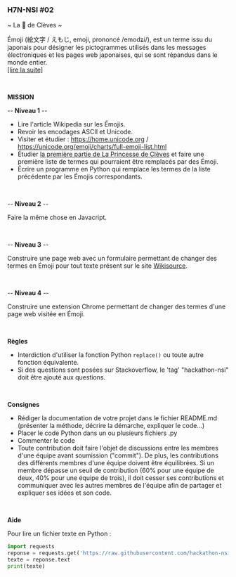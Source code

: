 ### H7N-NSI #02

~ La 👸 de Clèves ~

Émoji (絵文字 / えもじ, emoji, prononcé /emodʑi/), est un terme issu du japonais pour désigner les pictogrammes utilisés dans les messages électroniques et les pages web japonaises, qui se sont répandus dans le monde entier.<br />
[[lire la suite]](https://fr.wikipedia.org/wiki/%C3%89moji)

<br />

**MISSION**

-- **Niveau 1** --

* Lire l'article Wikipedia sur les Émojis.
* Revoir les encodages ASCII et Unicode.
* Visiter et étudier : https://home.unicode.org / https://unicode.org/emoji/charts/full-emoji-list.html
* Étudier [la première partie de La Princesse de Clèves](https://github.com/hackathon-nsi/h7n-nsi-02/blob/main/textes/La%20Princesse%20de%20Cl%C3%A8ves/lpdc-partie1.txt) et faire une première liste de termes qui pourraient être remplacés par des Émoji.
* Écrire un programme en Python qui remplace les termes de la liste précédente par les Émojis correspondants.

<br />

-- **Niveau 2** --

Faire la même chose en Javacript.

<br />

-- **Niveau 3** --

Construire une page web avec un formulaire permettant de changer des termes en Émoji pour tout texte présent sur le site [Wikisource](https://fr.wikisource.org/wiki/Wikisource:Accueil). 

<br />

-- **Niveau 4** --

Construire une extension Chrome permettant de changer des termes d'une page web visitée en Émoji.

<br />

**Règles**
* Interdiction d'utiliser la fonction Python `replace()` ou toute autre fonction équivalente.
* Si des questions sont posées sur Stackoverflow, le 'tag' "hackathon-nsi" doit être ajouté aux questions.

<br />

**Consignes**
* Rédiger la documentation de votre projet dans le fichier README.md (présenter la méthode, décrire la démarche, expliquer le code...)
* Placer le code Python dans un ou plusieurs fichiers .py
* Commenter le code
* Toute contribution doit faire l'objet de discussions entre les membres d'une équipe avant soumission ("commit"). De plus, les contributions des différents membres d'une équipe doivent être équilibrées. Si un membre dépasse un seuil de contribution (60% pour une équipe de deux, 40% pour une équipe de trois), il doit cesser ses contributions et communiquer avec les autres membres de l'équipe afin de partager et expliquer ses idées et son code. 

<br />

**Aide**

Pour lire un fichier texte en Python :
```python
import requests
reponse = requests.get('https://raw.githubusercontent.com/hackathon-nsi/h7n-nsi-02/main/textes/La%20Princesse%20de%20Cl%C3%A8ves/lpdc-partie1.txt')
texte = reponse.text
print(texte)
```




